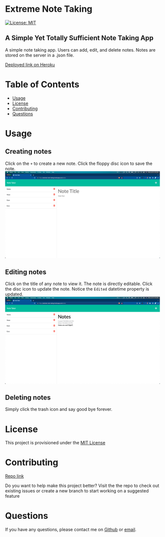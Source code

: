 # Extreme Note Taking
[![License: MIT](https://img.shields.io/badge/license-MIT-yellow)](https://opensource.org/licenses/MIT)

## A Simple Yet Totally Sufficient Note Taking App
A simple note taking app. Users can add, edit, and delete notes. Notes are stored on the server in a .json file.

[Deployed link on Heroku](https://extreme-note-taking.herokuapp.com/)

# Table of Contents
- [Usage](#usage)
- [License](#license)
- [Contributing](#contributing)
- [Questions](#questions)

# Usage

## Creating notes
Click on the `+` to create a new note. Click the floppy disc icon to save the note.
![Creating a note](./src/screenshots/create-note.png)

## Editing notes
Click on the title of any note to view it. The note is directly editable.  Click the disc icon to update the note.  Notice the `Edited` datetime property is updated. 
![Editing a note](./src/screenshots/edit-note.png)

## Deleting notes
Simply click the trash icon and say good bye forever. 


# License
This project is provisioned under the [MIT License](https://opensource.org/licenses/MIT)

# Contributing
[Repo link](https://github.com/codewizard-dt/extreme-note-taking)

Do you want to help make this project better? Visit the the repo to check out existing issues or create a new branch to start working on a suggested feature

# Questions
If you have any questions, please contact me on [Github](https://github.com/codewizard-dt) or [email](mailto:david@codewizard.app).